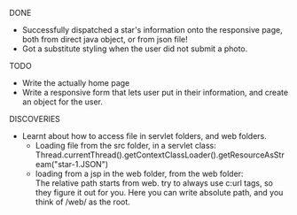 DONE
<ul>
<li>Successfully dispatched a star's information onto the responsive page,
both from direct java object, or from json file!</li>
<li>Got a substitute styling when the user did not submit a photo.</li>
</ul>

TODO
<ul>
<li>
Write the actually home page
</li>
<li>
Write a responsive form that lets user put in their information, and create an object for the user.
</li>
</ul>

DISCOVERIES
<ul>
<li>Learnt about how to access file in servlet folders, and web folders.
<ul>
<li> 
Loading file from the src folder, in a servlet class:
<br>
 Thread.currentThread().getContextClassLoader().getResourceAsStream("star-1.JSON")
</li>
<li>
loading from a jsp in the web folder, from the web folder: <br>
The relative path starts from web. try to always use c:url tags, so they figure it out for you. Here you can write absolute 
path, and you think of /web/ as the root.
</li>
</ul>
</li>


</ul>